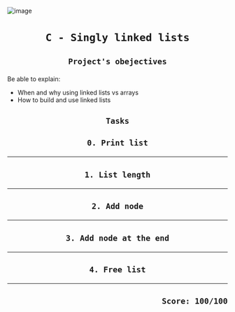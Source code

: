 ![image](https://www.sanfoundry.com/wp-content/uploads/2022/08/singly-linked-list-example.png)
# <p align=center>`C - Singly linked lists`</p>
## <p align=center> `Project's obejectives` </p>
Be able to explain:
- When and why using linked lists vs arrays
- How to build and use linked lists

## <p align=center>`Tasks`</p>
## <p align=center>`0. Print list`</p>
-------------------------------------------------
## <p align=center>`1. List length`</p>
-------------------------------------------------
## <p align=center>`2. Add node`</p>
-------------------------------------------------
## <p align=center>`3. Add node at the end`</p>
-------------------------------------------------
## <p align=center>`4. Free list`</p>
-------------------------------------------------

## <p align=right>`Score: 100/100`</p>
